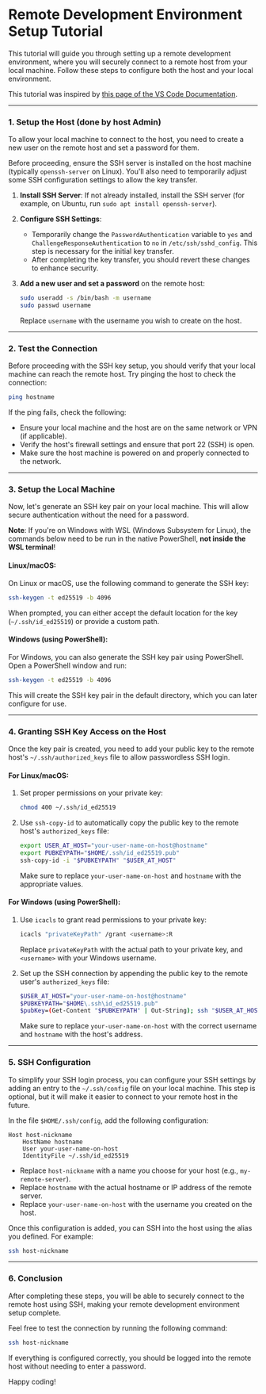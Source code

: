 # Remote Development Environment Setup Tutorial

This tutorial will guide you through setting up a remote development environment, where you will securely connect to a remote host from your local machine. Follow these steps to configure both the host and your local environment.

This tutorial was inspired by [this page of the VS Code Documentation](https://code.visualstudio.com/docs/remote/troubleshooting).

---

### **1. Setup the Host** (done by host Admin)

To allow your local machine to connect to the host, you need to create a new user on the remote host and set a password for them. 

Before proceeding, ensure the SSH server is installed on the host machine (typically `openssh-server` on Linux). You'll also need to temporarily adjust some SSH configuration settings to allow the key transfer. 

1. **Install SSH Server**: If not already installed, install the SSH server (for example, on Ubuntu, run `sudo apt install openssh-server`).

2. **Configure SSH Settings**:
   - Temporarily change the `PasswordAuthentication` variable to `yes` and `ChallengeResponseAuthentication` to `no` in `/etc/ssh/sshd_config`. This step is necessary for the initial key transfer.
   - After completing the key transfer, you should revert these changes to enhance security.

3. **Add a new user and set a password** on the remote host:

    ```bash
    sudo useradd -s /bin/bash -m username
    sudo passwd username
    ```

   Replace `username` with the username you wish to create on the host.

---

### **2. Test the Connection**

Before proceeding with the SSH key setup, you should verify that your local machine can reach the remote host. Try pinging the host to check the connection:

```bash
ping hostname
```

If the ping fails, check the following:
- Ensure your local machine and the host are on the same network or VPN (if applicable).
- Verify the host's firewall settings and ensure that port 22 (SSH) is open.
- Make sure the host machine is powered on and properly connected to the network.

---

### **3. Setup the Local Machine**

Now, let's generate an SSH key pair on your local machine. This will allow secure authentication without the need for a password.

**Note**: If you're on Windows with WSL (Windows Subsystem for Linux), the commands below need to be run in the native PowerShell, **not inside the WSL terminal**!

#### **Linux/macOS:**

On Linux or macOS, use the following command to generate the SSH key:

```bash
ssh-keygen -t ed25519 -b 4096
```

When prompted, you can either accept the default location for the key (`~/.ssh/id_ed25519`) or provide a custom path.

#### **Windows (using PowerShell):**

For Windows, you can also generate the SSH key pair using PowerShell. Open a PowerShell window and run:

```bash
ssh-keygen -t ed25519 -b 4096
```

This will create the SSH key pair in the default directory, which you can later configure for use.

---

### **4. Granting SSH Key Access on the Host**

Once the key pair is created, you need to add your public key to the remote host's `~/.ssh/authorized_keys` file to allow passwordless SSH login.

#### **For Linux/macOS:**

1. Set proper permissions on your private key:

    ```bash
    chmod 400 ~/.ssh/id_ed25519
    ```

2. Use `ssh-copy-id` to automatically copy the public key to the remote host's `authorized_keys` file:

    ```bash
    export USER_AT_HOST="your-user-name-on-host@hostname"
    export PUBKEYPATH="$HOME/.ssh/id_ed25519.pub"
    ssh-copy-id -i "$PUBKEYPATH" "$USER_AT_HOST"
    ```

    Make sure to replace `your-user-name-on-host` and `hostname` with the appropriate values.

#### **For Windows (using PowerShell):**

1. Use `icacls` to grant read permissions to your private key:

    ```bash
    icacls "privateKeyPath" /grant <username>:R
    ```

    Replace `privateKeyPath` with the actual path to your private key, and `<username>` with your Windows username.

2. Set up the SSH connection by appending the public key to the remote user's `authorized_keys` file:

    ```bash
    $USER_AT_HOST="your-user-name-on-host@hostname"
    $PUBKEYPATH="$HOME\.ssh\id_ed25519.pub"
    $pubKey=(Get-Content "$PUBKEYPATH" | Out-String); ssh "$USER_AT_HOST" "mkdir -p ~/.ssh && chmod 700 ~/.ssh && echo '${pubKey}' >> ~/.ssh/authorized_keys && chmod 600 ~/.ssh/authorized_keys"
    ```

    Make sure to replace `your-user-name-on-host` with the correct username and `hostname` with the host's address.

---

### **5. SSH Configuration**

To simplify your SSH login process, you can configure your SSH settings by adding an entry to the `~/.ssh/config` file on your local machine. This step is optional, but it will make it easier to connect to your remote host in the future.

In the file `$HOME/.ssh/config`, add the following configuration:

```
Host host-nickname
    HostName hostname
    User your-user-name-on-host
    IdentityFile ~/.ssh/id_ed25519
```

- Replace `host-nickname` with a name you choose for your host (e.g., `my-remote-server`).
- Replace `hostname` with the actual hostname or IP address of the remote server.
- Replace `your-user-name-on-host` with the username you created on the host.

Once this configuration is added, you can SSH into the host using the alias you defined. For example:

```bash
ssh host-nickname
```

---

### **6. Conclusion**

After completing these steps, you will be able to securely connect to the remote host using SSH, making your remote development environment setup complete.

Feel free to test the connection by running the following command:

```bash
ssh host-nickname
```

If everything is configured correctly, you should be logged into the remote host without needing to enter a password.

Happy coding!